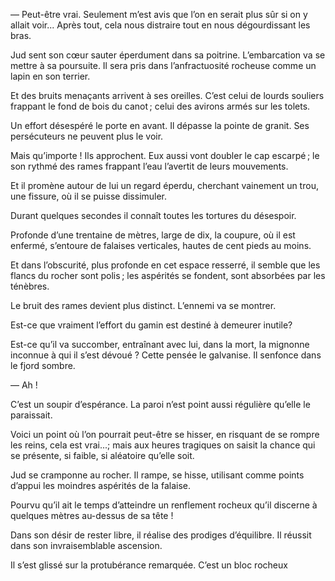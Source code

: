 — Peut-être vrai. Seulement m’est avis que l’on en serait plus sûr si on y
allait voir... Après tout, cela nous distraire tout en nous dégourdissant
les bras.

Jud sent son cœur sauter éperdument dans sa poitrine. L’embarcation va
se mettre à sa poursuite. Il sera pris dans l’anfractuosité rocheuse comme
un lapin en son terrier.

Et des bruits menaçants arrivent à ses oreilles. C’est celui de lourds souliers frappant le fond de bois du canot ; celui des avirons armés sur les tolets.

Un effort désespéré le porte en avant. Il dépasse la pointe de granit. Ses
persécuteurs ne peuvent plus le voir.

Mais qu’importe ! Ils approchent. Eux aussi vont doubler le cap escarpé ; 
le son rythmé des rames frappant l’eau l’avertit de leurs mouvements.

Et il promène autour de lui un regard éperdu, cherchant vainement un
trou, une fissure, où il se puisse dissimuler.

Durant quelques secondes il connaît toutes les tortures du désespoir.

Profonde d’une trentaine de mètres, large de dix, la coupure, où il est
enfermé, s’entoure de falaises verticales, hautes de cent pieds au moins.

Et dans l’obscurité, plus profonde en cet espace resserré, il semble que
les flancs du rocher sont polis ; les aspérités se fondent, sont absorbées par
les ténèbres.

Le bruit des rames devient plus distinct. L’ennemi va se montrer.

Est-ce que vraiment l’effort du gamin est destiné à demeurer inutile?

Est-ce qu’il va succomber, entraînant avec lui, dans la mort, la mignonne
inconnue à qui il s’est dévoué ? Cette pensée le galvanise. Il senfonce dans
le fjord sombre.

— Ah !

C’est un soupir d’espérance. La paroi n’est point aussi régulière qu’elle
le paraissait.

Voici un point où l’on pourrait peut-être se hisser, en risquant de se
rompre les reins, cela est vrai...; mais aux heures tragiques on saisit la
chance qui se présente, si faible, si aléatoire qu’elle soit.

Jud se cramponne au rocher. Il rampe, se hisse, utilisant comme points
d’appui les moindres aspérités de la falaise.

Pourvu qu’il ait le temps d’atteindre un renflement rocheux qu’il discerne à quelques mètres au-dessus de sa tête !

Dans son désir de rester libre, il réalise des prodiges d’équilibre. Il réussit dans son invraisemblable ascension.

Il s’est glissé sur la protubérance remarquée. C’est un bloc rocheux
